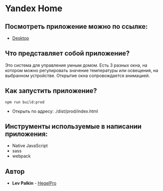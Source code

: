 # Yandex Home

## Посмотреть приложение можно по ссылке:
* [Desktop](https://hegelpro.github.io/yandex-shri/desktop/)

## Что представляет собой приложение?
Это система для управления умным домом. Eсть 3 разных окна, на котором можно регулировать значение температуры или освещения, на выбранном устройстве. Открытие окна сопровождается анимацией.

## Как запустить приложение?
```
npm run build:prod
```
* Открыть по адресу: ./dist/prod/index.html

## Инструменты используемые в написании приложения:
* Native JavaScript
* sass
* webpack

## Автор
* **Lev Palkin** - [HegelPro](https://github.com/HegelPro)
